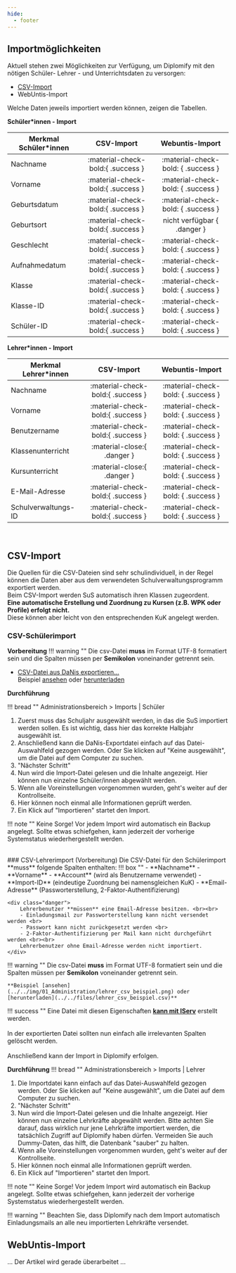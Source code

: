 ```yaml
---
hide:
  - footer
---
```


## Importmöglichkeiten
Aktuell stehen zwei Möglichkeiten zur Verfügung, um Diplomify mit den nötigen Schüler- Lehrer - und Unterrichtsdaten zu versorgen: <br>

- [CSV-Import](#csv-import)<br>
- WebUntis-Import<br>

Welche Daten jeweils importiert werden können, zeigen die Tabellen. <br>


**Schüler*innen - Import**

| Merkmal Schüler*innen | CSV-Import                                                      | Webuntis-Import                             |
|-----------------------|:---------------------------------:|:-------------------------------------------:|
| Nachname              |:material-check-bold:{ .success }  |:material-check-bold: { .success }           |
| Vorname               |:material-check-bold:{ .success }  |:material-check-bold: { .success }           |
| Geburtsdatum          |:material-check-bold:{ .success }  |:material-check-bold: { .success }           |
| Geburtsort            |:material-check-bold:{ .success }  |nicht verfügbar { .danger }                  |
| Geschlecht            |:material-check-bold:{ .success }  |:material-check-bold: { .success }           |
| Aufnahmedatum         |:material-check-bold:{ .success }  |:material-check-bold: { .success }           |
| Klasse                |:material-check-bold:{ .success }  |:material-check-bold: { .success }           |
| Klasse-ID             |:material-check-bold:{ .success }  |:material-check-bold: { .success }           |
| Schüler-ID            |:material-check-bold:{ .success }  |:material-check-bold: { .success }           |

**Lehrer*innen - Import**

| Merkmal Lehrer*innen  | CSV-Import                        | Webuntis-Import                             |
|-----------------------|:---------------------------------:|:-------------------------------------------:|
| Nachname              |:material-check-bold:{ .success }  |:material-check-bold: { .success }           |
| Vorname               |:material-check-bold:{ .success }  |:material-check-bold: { .success }           |
| Benutzername          |:material-check-bold:{ .success }  |:material-check-bold: { .success }           |
| Klassenunterricht     |:material-close:{ .danger }        |:material-check-bold: { .success }           |
| Kursunterricht        |:material-close:{ .danger }        |:material-check-bold: { .success }           |
| E-Mail-Adresse        |:material-check-bold:{ .success }  |:material-check-bold: { .success }           |
| Schulverwaltungs-ID   |:material-check-bold:{ .success }  |:material-check-bold: { .success }           |

<br>

## CSV-Import

Die Quellen für die CSV-Dateien sind sehr schulindividuell, in der Regel können die Daten aber aus dem verwendeten Schulverwaltungsprogramm exportiert werden. <br>
Beim CSV-Import werden SuS automatisch ihren Klassen zugeordent. <br>
**Eine automatische Erstellung und Zuordnung zu Kursen (z.B. WPK oder Profile) erfolgt nicht.** <br>
Diese können aber leicht von den entsprechenden KuK angelegt werden.
<br>
### CSV-Schülerimport
**Vorbereitung**
!!! warning ""
    Die csv-Datei **muss** im Format UTF-8 formatiert sein und die Spalten müssen per **Semikolon** voneinander getrennt sein. <br>


 - [CSV-Datei aus DaNis exportieren...](Danisexport.md) <br>
    Beispiel [ansehen](../../img/01_Administration/schueler_csv_beispiel.png) oder [herunterladen](../../files/schueler_csv_beispiel.csv)

**Durchführung**

!!! bread ""
    Administrationsbereich > Imports | Schüler

1. Zuerst muss das Schuljahr ausgewählt werden, in das die SuS importiert werden sollen. Es ist wichtig, dass hier das korrekte Halbjahr ausgewählt ist.
2. Anschließend kann die DaNis-Exportdatei einfach auf das Datei-Auswahlfeld gezogen werden. Oder Sie klicken auf "Keine ausgewählt", um die Datei auf dem Computer zu suchen.
3. "Nächster Schritt"
4. Nun wird die Import-Datei gelesen und die Inhalte angezeigt. Hier können nun einzelne Schüler/innen abgewählt werden.
5. Wenn alle Voreinstellungen vorgenommen wurden, geht's weiter auf der Kontrollseite.
6. Hier können noch einmal alle Informationen geprüft werden. 
7. Ein Klick auf "Importieren" startet den Import.

!!! note ""
    Keine Sorge! Vor jedem Import wird automatisch ein Backup angelegt. Sollte etwas schiefgehen, kann jederzeit der vorherige Systemstatus wiederhergestellt werden.

<br>
### CSV-Lehrerimport (Vorbereitung)
Die CSV-Datei für den Schülerimport **muss** folgende Spalten enthalten: 
!!! box ""
    - **Nachname**
    - **Vorname**
    - **Account** (wird als Benutzername verwendet)
    - **Import-ID** (eindeutige Zuordnung bei namensgleichen KuK)
    - **Email-Adresse** (Passworterstellung, 2-Faktor-Authentifizierung)


    <div class="danger">
        Lehrerbenutzer **müssen** eine Email-Adresse besitzen. <br><br>
        - Einladungsmail zur Passworterstellung kann nicht versendet werden <br>
        - Passwort kann nicht zurückgesetzt werden <br>
        - 2-Faktor-Authentifizierung per Mail kann nicht durchgeführt werden <br><br>
        Lehrerbenutzer ohne Email-Adresse werden nicht importiert.
    </div>

!!! warning ""
    Die csv-Datei **muss** im Format UTF-8 formatiert sein und die Spalten müssen per **Semikolon** voneinander getrennt sein. <br>
    
    **Beispiel [ansehen](../../img/01_Administration/lehrer_csv_beispiel.png) oder [herunterladen](../../files/lehrer_csv_beispiel.csv)**


!!! success ""
    Eine Datei mit diesen Eigenschaften **[kann mit IServ](../../img/01_Administration/lehrer_iserv.gif)** erstellt werden. <br><br>
    In der exportierten Datei sollten nun einfach alle irrelevanten Spalten gelöscht werden.<br><br>
    Anschließend kann der Import in Diplomify erfolgen.
    
**Durchführung**
!!! bread ""
    Administrationsbereich > Imports | Lehrer

1. Die Importdatei kann einfach auf das Datei-Auswahlfeld gezogen werden. Oder Sie klicken auf "Keine ausgewählt", um die Datei auf dem Computer zu suchen.
2. "Nächster Schritt"
3. Nun wird die Import-Datei gelesen und die Inhalte angezeigt. Hier können nun einzelne Lehrkräfte abgewählt werden. Bitte achten Sie darauf, dass wirklich nur jene Lehrkräfte importiert werden, die tatsächlich Zugriff auf Diplomify haben dürfen. Vermeiden Sie auch Dummy-Daten, das hilft, die Datenbank "sauber" zu halten.
4. Wenn alle Voreinstellungen vorgenommen wurden, geht's weiter auf der Kontrollseite.
5. Hier können noch einmal alle Informationen geprüft werden. 
6. Ein Klick auf "Importieren" startet den Import.

!!! note ""
    Keine Sorge! Vor jedem Import wird automatisch ein Backup angelegt. Sollte etwas schiefgehen, kann jederzeit der vorherige Systemstatus wiederhergestellt werden.

!!! warning ""
    Beachten Sie, dass Diplomify nach dem Import automatisch Einladungsmails an alle neu importierten Lehrkräfte versendet. 
<br>

## WebUntis-Import
... Der Artikel wird gerade überarbeitet ...


